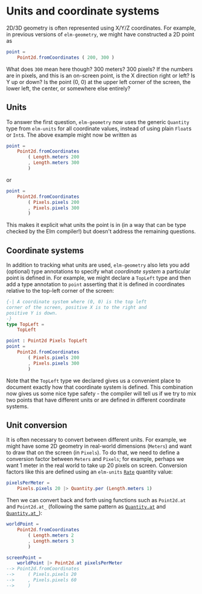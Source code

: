 # Units and coordinate systems

2D/3D geometry is often represented using X/Y/Z coordinates. For example, in
previous versions of `elm-geometry`, we might have constructed a 2D point as

```elm
point =
    Point2d.fromCoordinates ( 200, 300 )
```

What does `300` mean here though? 300 meters? 300 pixels? If the numbers are in
pixels, and this is an on-screen point, is the X direction right or left? Is Y
up or down? Is the point (0, 0) at the upper left corner of the screen, the
lower left, the center, or somewhere else entirely?

## Units

To answer the first question, `elm-geometry` now uses the generic `Quantity`
type from `elm-units` for all coordinate values, instead of using plain `Float`s
or `Int`s. The above example might now be written as

```elm
point =
    Point2d.fromCoordinates
        ( Length.meters 200
        , Length.meters 300
        )
```

or

```elm
point =
    Point2d.fromCoordinates
        ( Pixels.pixels 200
        , Pixels.pixels 300
        )
```

This makes it explicit what units the point is in (in a way that can be type
checked by the Elm compiler!) but doesn't address the remaining questions.

## Coordinate systems

In addition to tracking what units are used, `elm-geometry` also lets you add
(optional) type annotations to specify what _coordinate system_ a particular
point is defined in. For example, we might declare a `TopLeft` type and then
add a type annotation to `point` asserting that it is defined in coordinates
relative to the top-left corner of the screen:

```elm
{-| A coordinate system where (0, 0) is the top left
corner of the screen, positive X is to the right and
positive Y is down.
-}
type TopLeft =
    TopLeft

point : Point2d Pixels TopLeft
point =
    Point2d.fromCoordinates
        ( Pixels.pixels 200
        , Pixels.pixels 300
        )
```

Note that the `TopLeft` type we declared gives us a convenient place to document
exactly how that coordinate system is defined. This combination now gives us
some nice type safety - the compiler will tell us if we try to mix two points
that have different units or are defined in different coordinate systems.

## Unit conversion

It is often necessary to convert between different units. For example, we might have some 2D
geometry in real-world dimensions (`Meters`) and want to draw that on the screen (in `Pixels`). To
do that, we need to define a conversion factor between `Meters` and `Pixels`; for example, perhaps
we want 1 meter in the real world to take up 20 pixels on screen. Conversion factors like this are
defined using an `elm-units` [`Rate`][rate] quantity value:

```elm
pixelsPerMeter =
    Pixels.pixels 20 |> Quantity.per (Length.meters 1)
```

Then we can convert back and forth using functions such as `Point2d.at` and `Point2d.at_` (following
the same pattern as [`Quantity.at`][at] and [`Quantity.at_`][at_]):

```elm
worldPoint =
    Point2d.fromCoordinates
        ( Length.meters 2
        , Length.meters 3
        )

screenPoint =
    worldPoint |> Point2d.at pixelsPerMeter
--> Point2d.fromCoordinates
-->     ( Pixels.pixels 20
-->     , Pixels.pixels 60
-->     )
```

[rate]: https://package.elm-lang.org/packages/ianmackenzie/elm-units/latest/Quantity#Rate
[at]: https://package.elm-lang.org/packages/ianmackenzie/elm-units/latest/Quantity#at
[at_]: https://package.elm-lang.org/packages/ianmackenzie/elm-units/latest/Quantity#at_
